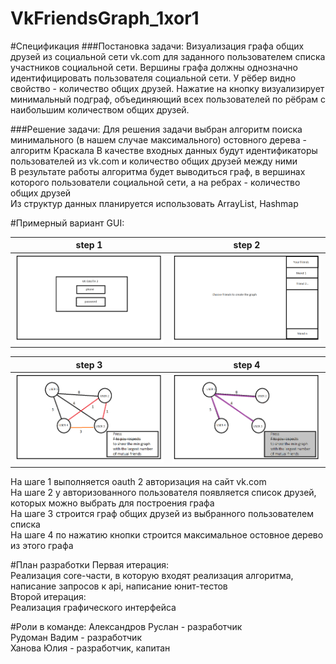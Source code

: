 # VkFriendsGraph_1xor1
#Спецификация
###Постановка задачи:
Визуализация графа общих друзей из социальной сети vk.com для заданного пользователем списка участников социальной сети. Вершины графа должны однозначно идентифицировать пользователя социальной сети. У рёбер видно свойство - количество общих друзей. Нажатие на кнопку визуализирует минимальный подграф, объединяющий всех пользователей по рёбрам с наибольшим количеством общих друзей.

###Решение задачи:
Для решения задачи выбран алгоритм поиска минимального (в нашем случае максимального) остовного дерева - алгоритм Краскала
В качестве входных данных будут идентификаторы пользователей из vk.com и количество общих друзей между ними
<br />
В результате работы алгоритма будет выводиться граф, в вершинах которого пользователи социальной сети, а на ребрах - количество общих друзей
<br />
Из структур данных планируется использовать ArrayList, Hashmap

#Примерный вариант GUI:

| step 1      | step 2      | 
|------------|-------------| 
| ![](images/1.png) | ![](images/2.png)  |

| step 3      | step 4      | 
|------------|-------------| 
| ![](images/3.png) | ![](images/4.png)  |

На шаге 1 выполняется oauth 2 авторизация на сайт vk.com
<br />
На шаге 2 у авторизованного пользователя появляется список друзей, которых можно выбрать для построения графа
<br />
На шаге 3 строится граф общих друзей из выбранного пользователем списка
<br />
На шаге 4 по нажатию кнопки строится максимальное остовное дерево из этого графа

#План разработки
Первая итерация:
<br />
Реализация core-части, в которую входят реализация алгоритма, написание запросов к api, написание юнит-тестов
<br />
Второй итерация:
<br />
Реализация графического интерфейса

#Роли в команде:
Александров Руслан - разработчик
<br />
Рудоман Вадим - разработчик
<br />
Ханова Юлия - разработчик, капитан